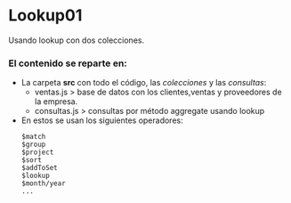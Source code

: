 # Lookup01
Usando lookup con dos colecciones.
### El contenido se reparte en:
- La carpeta **src** con todo el código, las *colecciones* y las *consultas*:
  - ventas.js > base de datos con los clientes,ventas y proveedores de la empresa.
  - consultas.js > consultas por método aggregate usando lookup
- En estos se usan los siguientes operadores:
  ```
  $match
  $group
  $project
  $sort
  $addToSet
  $lookup
  $month/year
  ...
  ```
